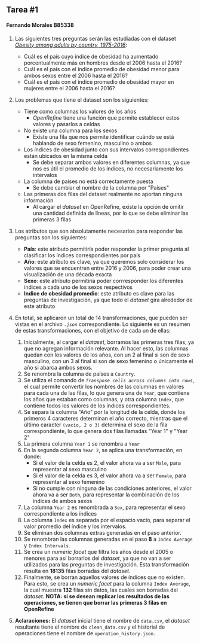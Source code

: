 ## Tarea #1

#### Fernando Morales B85338

1. Las siguientes tres preguntas serán las estudiadas con el dataset [*Obesity among adults by country, 1975-2016*](https://www.kaggle.com/amanarora/obesity-among-adults-by-country-19752016?select=data.csv):
    - Cuál es el país cuyo índice de obesidad ha aumentado porcentualmente más en hombres desde el 2006 hasta el 2016?
    - Cuál es el país con el índice promedio de obesidad menor para ambos sexos  entre el 2006 hasta el 2016?
    - Cuál es el país con el índice promedio de obesidad mayor en mujeres entre el 2006 hasta el 2016?

2. Los problemas que tiene el dataset son los siguientes:
   - Tiene como columnas los valores de los años
      - *OpenRefine* tiene una función que permite establecer estos valores y pasarlos a celdas
   - No existe una columna para los sexos
     - Existe una fila que nos permite identificar cuándo se está hablando de sexo femenino, masculino o ambos
   - Los índices de obesidad junto con sus intervalos correspondientes están ubicados en la misma celda
     - Se debe separar ambos valores en diferentes columnas, ya que nos es útil el promedio de los índices, no necesariamente los intervalos
   - La columna de países no está correctamente puesta
     - Se debe cambiar el nombre de la columna por "Países" 
   - Las primeras dos filas del dataset realmente no aportan ninguna información
     - Al cargar el *dataset* en OpenRefine, existe la opción de omitir una cantidad definida de líneas, por lo que se debe eliminar las primeras 3 filas 

3. Los atributos que son absolutamente necesarios para responder las preguntas son los siguientes: 

   - **País**: este atributo permitiría poder responder la primer pregunta al clasificar los índices correspondientes por país
   - **Año**: este atributo es clave, ya que queremos solo considerar los valores que se encuentren entre 2016 y 2006, para poder crear una visualización de una década exacta
   - **Sexo**: este atributo permitiría poder corrresponder los diferentes índices a cada uno de los sexos respectivos
   - **Indice de obesidad promedio**: este atributo es clave para las preguntas de investigación, ya que todo el *dataset* gira alrededor de este atributo  

4. En total, se aplicaron un total de 14 transformaciones, que pueden ser vistas en el archivo *`.json`* correspondiente. Lo siguiente es un resumen de estas transformaciones, con el objetivo de cada un de ellas:
    1. Inicialmente, al cargar el *dataset*, borramos las primeras tres filas, ya que no agregan información relevante. Al hacer esto, las columnas quedan con los valores de los años, con un 2 al final si son de sexo masculino, con un 3 al final si son de sexo femenino o únicamente el año si abarca ambos sexos.
    2. Se renombra la columna de países a `Country`.
    3. Se utiliza el comando de *`Transpose cells across columns into rows`*, el cual permite convertir los nombres de las columnas en valores para cada una de las filas, lo que genera una de `Year`, que contiene los años que estaban como columnas, y otra columna `Index`, que contiene todos los valores de los índices correspondientes.
    4. Se separa la columna "Año" por la longitud de la celda, donde los primeros 4 caracteres determinan el año correcto, mientras que el último caracter `(vacío, 2 o 3)` determina el sexo de la fila correspondiente, lo que genera dos filas llamadas "Year 1" y "Year 2"
    5. La primera columna `Year 1` se renombra a `Year`
    6. En la segunda columna `Year 2`, se aplica una transformación, en donde:
        - Si el valor de la celda es 2, el valor ahora va a ser `Male`, para representar al sexo masculino
        - Si el valor de la celda es 3, el valor ahora va a ser `Female`, para representar al sexo femenino
        - Si no cumple con ninguna de las condiciones anteriores, el valor ahora va a ser `Both`, para representar la combinación de los índices de ambos sexos
    7. La columna `Year 2` es renombrada a `Sex`, para representar el sexo correspondiente a los índices
    8. La columna `Index` es separada por el espacio vacío, para separar el valor promedio del índice y los intervalos.
    9. Se eliminan dos columnas extras generadas en el paso anterior.
    10. Se renombran las columnas generadas en el paso **8** a `Index Average` y `Index Intervals`.
    11. Se crea un *numeric facet* que filtra los años desde el 2005 o menores para así borrarlos del *dataset*, ya que no van a ser utilizados para las preguntas de investigación. Esta transformación resulta en **18135** filas borradas del *dataset*.
    12. Finalmente, se borran aquellos valores de índices que no existen. Para esto, se crea un *numeric facet* para la columna `Index Average`, la cual muestra **132** filas sin datos, las cuales son borradas del *dataset*.
**NOTA: si se desean replicar los resultados de las operaciones, se tienen que borrar las primeras 3 filas en OpenRefine** 
5. **Aclaraciones:** El *dataset* inicial tiene el nombre de `data.csv`, el *dataset* resultante tiene el nombre de `clean_data.csv` y el historial de operaciones tiene el nombre de `operation_history.json`.  